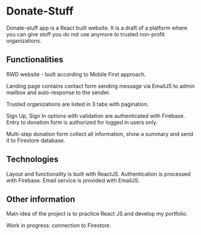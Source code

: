 # Donate-Stuff

Donate-stuff app is a React built website. It is a draft of a platform where you can give stuff you do not use anymore to trusted non-profit organizations. 

## Functionalities

RWD website - built according to Mobile First approach.

Landing page contains contact form sending message via EmailJS to admin mailbox and auto-response to the sender.

Trusted organizations are listed in 3 tabs with pagination.

Sign Up, Sign In options with validation are authenticated with Firebase. Entry to donation form is authorized for logged in users only.

Multi-step donation form collect all information, show a summary and send it to Firestore database.


## Technologies

Layout and functionality is built with ReactJS.
Authentication is processed with Firebase.
Email service is provided with EmailJS.

## Other information

Main idea of the project is to practice React JS and develop my portfolio.

Work in progress: connection to Firestore.